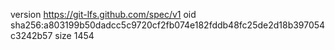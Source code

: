 version https://git-lfs.github.com/spec/v1
oid sha256:a803199b50dadcc5c9720cf2fb074e182fddb48fc25de2d18b397054c3242b57
size 1454
